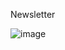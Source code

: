 
Newsletter

![image](https://user-images.githubusercontent.com/93302780/168443730-01da504f-57b4-4836-8d14-3fb8c82da4f8.png)
